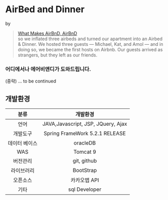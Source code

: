 # AirBed and Dinner 
by 
> [What Makes AirBnD, AirBnD](https://news.airbnb.com/what-makes-airbnb-airbnb/?_ga=2.171282151.658002357.1623220810-902606398.1622775121)  
> so we inflated three airbeds and turned our apartment into an Airbed & Dinner. We hosted three guests — Michael, Kat, and Amol — and in doing so, we became the first hosts on Airbnb. Our guests arrived as strangers, but they left as our friends.
 

### 어디에서나 에어비앤디가 도와드립니다.
(중략)
... to be continued

## 개발환경
분류|개발환경
:---:|:---:
언어|JAVA,Javascript, JSP, JQuery, Ajax
개발도구 | Spring FrameWork 5.2.1 RELEASE
데이터 베이스 | oracleDB
WAS | Tomcat 9
버전관리 | git, github
라이브러리 | BootStrap
오픈소스 | 카카오맵 API
기타 | sql Developer